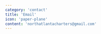 ```yaml
---
category: 'contact'
title: 'Email'
icon: 'paper-plane'
content: 'northatlantacharters@gmail.com'
---
```


